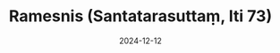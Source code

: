 ---
layout: page
title: 'Ramesnis (Santatarasuttaṃ, Iti 73)'
category: bylota
index:
- Nibbāna
sortIndex: 73
suttacentral: iti73
date: 2024-12-12
tags:
- Nibbāna
---